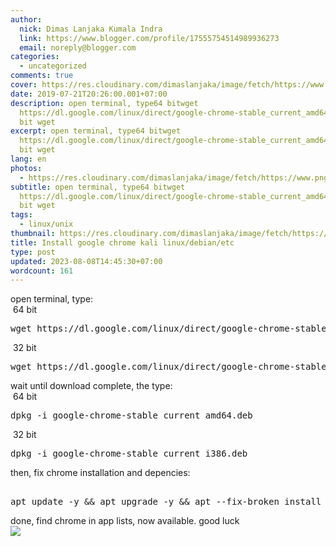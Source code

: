 ```yaml
---
author:
  nick: Dimas Lanjaka Kumala Indra
  link: https://www.blogger.com/profile/17555754514989936273
  email: noreply@blogger.com
categories:
  - uncategorized
comments: true
cover: https://res.cloudinary.com/dimaslanjaka/image/fetch/https://www.pngarts.com/files/3/Linux-PNG-Image-Background.png
date: 2019-07-21T20:26:00.001+07:00
description: open terminal, type64 bitwget
  https://dl.google.com/linux/direct/google-chrome-stable_current_amd64.deb32
  bit wget
excerpt: open terminal, type64 bitwget
  https://dl.google.com/linux/direct/google-chrome-stable_current_amd64.deb32
  bit wget
lang: en
photos:
  - https://res.cloudinary.com/dimaslanjaka/image/fetch/https://www.pngarts.com/files/3/Linux-PNG-Image-Background.png
subtitle: open terminal, type64 bitwget
  https://dl.google.com/linux/direct/google-chrome-stable_current_amd64.deb32
  bit wget
tags:
  - linux/unix
thumbnail: https://res.cloudinary.com/dimaslanjaka/image/fetch/https://www.pngarts.com/files/3/Linux-PNG-Image-Background.png
title: Install google chrome kali linux/debian/etc
type: post
updated: 2023-08-08T14:45:30+07:00
wordcount: 161
---
```


<div dir="ltr" style="text-align: left;" trbidi="on">open terminal, type:<br>&nbsp;64 bit<br><pre>wget https://dl.google.com/linux/direct/google-chrome-stable_current_amd64.deb<br></pre>&nbsp;32 bit <br><pre>wget https://dl.google.com/linux/direct/google-chrome-stable_current_i386.deb<br></pre>wait until download complete, the type:  <br>&nbsp;64 bit<br><pre>dpkg -i google-chrome-stable_current_amd64.deb<br></pre>&nbsp;32 bit <br><pre>dpkg -i google-chrome-stable_current_i386.deb<br></pre> then, fix chrome installation and depencies: <pre><br>apt update -y &amp;&amp; apt upgrade -y &amp;&amp; apt --fix-broken install<br></pre> done, find chrome in app lists, now available. good luck </div><img src="https://res.cloudinary.com/dimaslanjaka/image/fetch/https://www.pngarts.com/files/3/Linux-PNG-Image-Background.png">